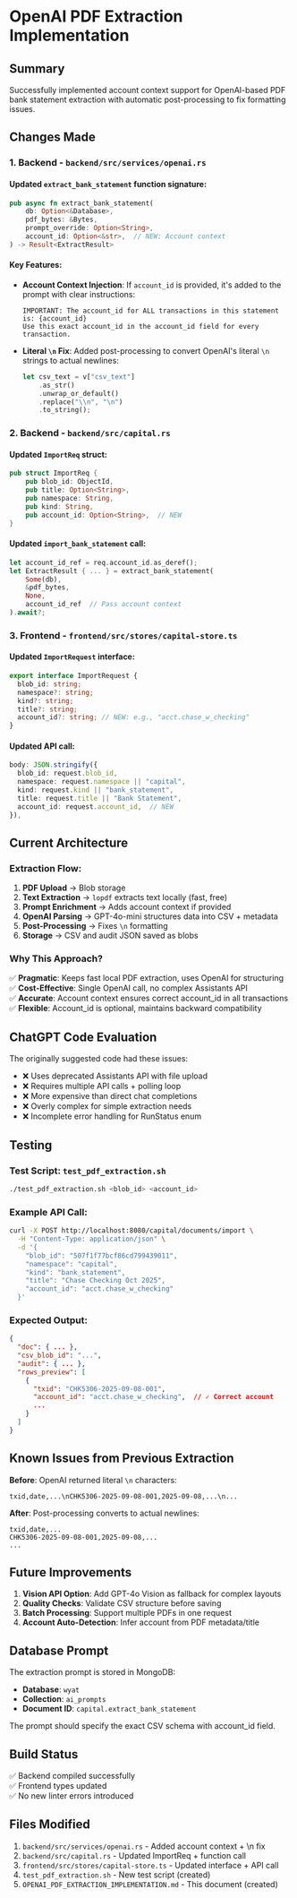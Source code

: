 # OpenAI PDF Extraction Implementation

## Summary

Successfully implemented account context support for OpenAI-based PDF bank statement extraction with automatic post-processing to fix formatting issues.

## Changes Made

### 1. Backend - `backend/src/services/openai.rs`

#### Updated `extract_bank_statement` function signature:

```rust
pub async fn extract_bank_statement(
    db: Option<&Database>,
    pdf_bytes: &Bytes,
    prompt_override: Option<String>,
    account_id: Option<&str>,  // NEW: Account context
) -> Result<ExtractResult>
```

#### Key Features:

- **Account Context Injection**: If `account_id` is provided, it's added to the prompt with clear instructions:
  ```
  IMPORTANT: The account_id for ALL transactions in this statement is: {account_id}
  Use this exact account_id in the account_id field for every transaction.
  ```
- **Literal `\n` Fix**: Added post-processing to convert OpenAI's literal `\n` strings to actual newlines:
  ```rust
  let csv_text = v["csv_text"]
      .as_str()
      .unwrap_or_default()
      .replace("\\n", "\n")
      .to_string();
  ```

### 2. Backend - `backend/src/capital.rs`

#### Updated `ImportReq` struct:

```rust
pub struct ImportReq {
    pub blob_id: ObjectId,
    pub title: Option<String>,
    pub namespace: String,
    pub kind: String,
    pub account_id: Option<String>,  // NEW
}
```

#### Updated `import_bank_statement` call:

```rust
let account_id_ref = req.account_id.as_deref();
let ExtractResult { ... } = extract_bank_statement(
    Some(db),
    &pdf_bytes,
    None,
    account_id_ref  // Pass account context
).await?;
```

### 3. Frontend - `frontend/src/stores/capital-store.ts`

#### Updated `ImportRequest` interface:

```typescript
export interface ImportRequest {
  blob_id: string;
  namespace?: string;
  kind?: string;
  title?: string;
  account_id?: string; // NEW: e.g., "acct.chase_w_checking"
}
```

#### Updated API call:

```typescript
body: JSON.stringify({
  blob_id: request.blob_id,
  namespace: request.namespace || "capital",
  kind: request.kind || "bank_statement",
  title: request.title || "Bank Statement",
  account_id: request.account_id,  // NEW
}),
```

## Current Architecture

### Extraction Flow:

1. **PDF Upload** → Blob storage
2. **Text Extraction** → `lopdf` extracts text locally (fast, free)
3. **Prompt Enrichment** → Adds account context if provided
4. **OpenAI Parsing** → GPT-4o-mini structures data into CSV + metadata
5. **Post-Processing** → Fixes `\n` formatting
6. **Storage** → CSV and audit JSON saved as blobs

### Why This Approach?

✅ **Pragmatic**: Keeps fast local PDF extraction, uses OpenAI for structuring  
✅ **Cost-Effective**: Single OpenAI call, no complex Assistants API  
✅ **Accurate**: Account context ensures correct account_id in all transactions  
✅ **Flexible**: Account_id is optional, maintains backward compatibility

## ChatGPT Code Evaluation

The originally suggested code had these issues:

- ❌ Uses deprecated Assistants API with file upload
- ❌ Requires multiple API calls + polling loop
- ❌ More expensive than direct chat completions
- ❌ Overly complex for simple extraction needs
- ❌ Incomplete error handling for RunStatus enum

## Testing

### Test Script: `test_pdf_extraction.sh`

```bash
./test_pdf_extraction.sh <blob_id> <account_id>
```

### Example API Call:

```bash
curl -X POST http://localhost:8080/capital/documents/import \
  -H "Content-Type: application/json" \
  -d '{
    "blob_id": "507f1f77bcf86cd799439011",
    "namespace": "capital",
    "kind": "bank_statement",
    "title": "Chase Checking Oct 2025",
    "account_id": "acct.chase_w_checking"
  }'
```

### Expected Output:

```json
{
  "doc": { ... },
  "csv_blob_id": "...",
  "audit": { ... },
  "rows_preview": [
    {
      "txid": "CHK5306-2025-09-08-001",
      "account_id": "acct.chase_w_checking",  // ✓ Correct account
      ...
    }
  ]
}
```

## Known Issues from Previous Extraction

**Before**: OpenAI returned literal `\n` characters:

```
txid,date,...\nCHK5306-2025-09-08-001,2025-09-08,...\n...
```

**After**: Post-processing converts to actual newlines:

```
txid,date,...
CHK5306-2025-09-08-001,2025-09-08,...
...
```

## Future Improvements

1. **Vision API Option**: Add GPT-4o Vision as fallback for complex layouts
2. **Quality Checks**: Validate CSV structure before saving
3. **Batch Processing**: Support multiple PDFs in one request
4. **Account Auto-Detection**: Infer account from PDF metadata/title

## Database Prompt

The extraction prompt is stored in MongoDB:

- **Database**: `wyat`
- **Collection**: `ai_prompts`
- **Document ID**: `capital.extract_bank_statement`

The prompt should specify the exact CSV schema with account_id field.

## Build Status

✅ Backend compiled successfully  
✅ Frontend types updated  
✅ No new linter errors introduced

## Files Modified

1. `backend/src/services/openai.rs` - Added account context + \n fix
2. `backend/src/capital.rs` - Updated ImportReq + function call
3. `frontend/src/stores/capital-store.ts` - Updated interface + API call
4. `test_pdf_extraction.sh` - New test script (created)
5. `OPENAI_PDF_EXTRACTION_IMPLEMENTATION.md` - This document (created)
